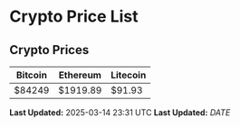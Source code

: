 # Crypto Price List

## Crypto Prices
| Bitcoin | Ethereum | Litecoin |
| ------- | -------- | -------- |
| $84249 | $1919.89 | $91.93 |
**Last Updated:** 2025-03-14 23:31 UTC
**Last Updated:** $DATE$

